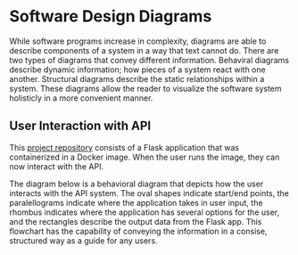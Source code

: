 # Software Design Diagrams

While software programs increase in complexity, diagrams are able to describe components of a system in a way that text cannot do. There are two types of diagrams that convey different information. Behaviral diagrams describe dynamic information; how pieces of a system react with one another. Structural diagrams describe the static relationships within a system. These diagrams allow the reader to visualize the software system holisticly in a more convenient manner.

## User Interaction with API

This [project repository](https://github.com/stefcatalan/coe332/tree/main/TrackingTheISS) consists of a Flask application that was containerized in a Docker image. When the user runs the image, they can now interact with the API.

The diagram below is a behavioral diagram that depicts how the user interacts with the API system. The oval shapes indicate start/end points, the paralellograms indicate where the application takes in user input, the rhombus indicates where the application has several options for the user, and the rectangles describe the output data from the Flask app. This flowchart has the capability of conveying the information in a consise, structured way as a guide for any users. 
